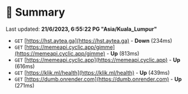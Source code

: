 # 📖 Summary
Last updated: **21/6/2023, 6:55:22 PG "Asia/Kuala_Lumpur"**

- `GET` [https://hst.aytea.ga](https://hst.aytea.ga) - **Down** (234ms)
- `GET` [https://memeapi.cyclic.app/gimme](https://memeapi.cyclic.app/gimme) - **Up** (813ms)
- `GET` [https://memeapi.cyclic.app](https://memeapi.cyclic.app) - **Up** (616ms)
- `GET` [https://klik.ml/health](https://klik.ml/health) - **Up** (439ms)
- `GET` [https://dumb.onrender.com](https://dumb.onrender.com) - **Up** (271ms)
